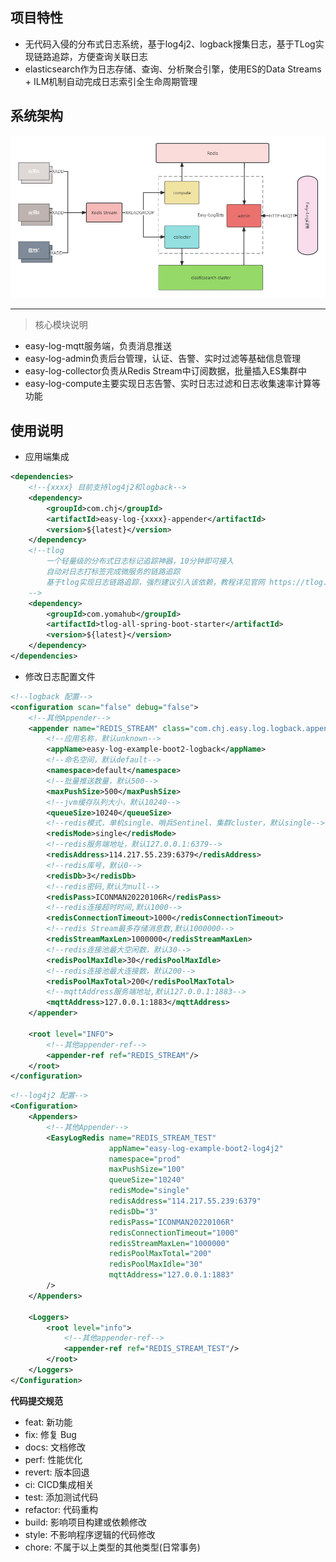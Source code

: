 ## 项目特性

- 无代码入侵的分布式日志系统，基于log4j2、logback搜集日志，基于TLog实现链路追踪，方便查询关联日志
- elasticsearch作为日志存储、查询、分析聚合引擎，使用ES的Data Streams + ILM机制自动完成日志索引全生命周期管理

## 系统架构
![Easy-Log系统架构.png](doc/img/img01.jpg)

---

>核心模块说明
- easy-log-mqtt服务端，负责消息推送
- easy-log-admin负责后台管理，认证、告警、实时过滤等基础信息管理
- easy-log-collector负责从Redis Stream中订阅数据，批量插入ES集群中
- easy-log-compute主要实现日志告警、实时日志过滤和日志收集速率计算等功能

## 使用说明

- 应用端集成
```xml
<dependencies>
    <!--{xxxx} 目前支持log4j2和logback-->
    <dependency>
        <groupId>com.chj</groupId>
        <artifactId>easy-log-{xxxx}-appender</artifactId>
        <version>${latest}</version>
    </dependency>
    <!--tlog 
        一个轻量级的分布式日志标记追踪神器，10分钟即可接入
        自动对日志打标签完成微服务的链路追踪
        基于tlog实现日志链路追踪，强烈建议引入该依赖，教程详见官网 https://tlog.yomahub.com/
    -->
    <dependency>
        <groupId>com.yomahub</groupId>
        <artifactId>tlog-all-spring-boot-starter</artifactId>
        <version>${latest}</version>
    </dependency>
</dependencies>
```
- 修改日志配置文件

```xml
<!--logback 配置-->
<configuration scan="false" debug="false">
    <!--其他Appender-->
    <appender name="REDIS_STREAM" class="com.chj.easy.log.logback.appender.redis.EasyLogRedisAppender">
        <!--应用名称，默认unknown-->
        <appName>easy-log-example-boot2-logback</appName>
        <!--命名空间，默认default-->
        <namespace>default</namespace>
        <!--批量推送数量，默认500-->
        <maxPushSize>500</maxPushSize>
        <!--jvm缓存队列大小，默认10240-->
        <queueSize>10240</queueSize>
        <!--redis模式，单机single、哨兵Sentinel、集群cluster，默认single-->
        <redisMode>single</redisMode>
        <!--redis服务端地址，默认127.0.0.1:6379-->
        <redisAddress>114.217.55.239:6379</redisAddress>
        <!--redis库号，默认0-->
        <redisDb>3</redisDb>
        <!--redis密码,默认为null-->
        <redisPass>ICONMAN20220106R</redisPass>
        <!--redis连接超时时间,默认1000-->
        <redisConnectionTimeout>1000</redisConnectionTimeout>
        <!--redis Stream最多存储消息数,默认1000000-->
        <redisStreamMaxLen>1000000</redisStreamMaxLen>
        <!--redis连接池最大空闲数，默认30-->
        <redisPoolMaxIdle>30</redisPoolMaxIdle>
        <!--redis连接池最大连接数，默认200-->
        <redisPoolMaxTotal>200</redisPoolMaxTotal>
        <!--mqttAddress服务端地址,默认127.0.0.1:1883-->
        <mqttAddress>127.0.0.1:1883</mqttAddress>
    </appender>

    <root level="INFO">
        <!--其他appender-ref-->
        <appender-ref ref="REDIS_STREAM"/>
    </root>
</configuration>
```

```xml
<!--log4j2 配置-->
<Configuration>
    <Appenders>
        <!--其他Appender-->
        <EasyLogRedis name="REDIS_STREAM_TEST"
                      appName="easy-log-example-boot2-log4j2"
                      namespace="prod"
                      maxPushSize="100"
                      queueSize="10240"
                      redisMode="single"
                      redisAddress="114.217.55.239:6379"
                      redisDb="3"
                      redisPass="ICONMAN20220106R"
                      redisConnectionTimeout="1000"
                      redisStreamMaxLen="1000000"
                      redisPoolMaxTotal="200"
                      redisPoolMaxIdle="30"
                      mqttAddress="127.0.0.1:1883"
        />
    </Appenders>

    <Loggers>
        <root level="info">
            <!--其他appender-ref-->
            <appender-ref ref="REDIS_STREAM_TEST"/>
        </root>
    </Loggers>
</Configuration>

```
**代码提交规范**
- feat: 新功能
- fix: 修复 Bug
- docs: 文档修改
- perf: 性能优化
- revert: 版本回退
- ci: CICD集成相关
- test: 添加测试代码
- refactor: 代码重构
- build: 影响项目构建或依赖修改
- style: 不影响程序逻辑的代码修改
- chore: 不属于以上类型的其他类型(日常事务)
